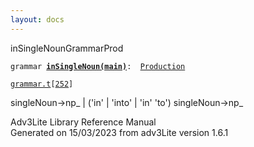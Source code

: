 ```yaml
---
layout: docs
---
```

<span class="title">inSingleNoun</span><span class="type">GrammarProd</span>

`grammar `**[`inSingleNoun(main)`](../object/inSingleNoun(main).html)**` :   `[`Production`](../object/Production.html)

[`grammar.t`](../file/grammar.t.html)`[`[`252`](../source/grammar.t.html#252)`]`

<div class="gramrule">

singleNoun-\>np\_ \| ('in' \| 'into' \| 'in' 'to') singleNoun-\>np\_  

</div>

<div class="ftr">

Adv3Lite Library Reference Manual  
Generated on 15/03/2023 from adv3Lite version 1.6.1

</div>

